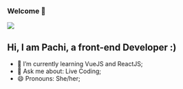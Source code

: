### Welcome 🖤
![](https://media.giphy.com/media/Cmr1OMJ2FN0B2/giphy.gif)


## Hi, I am Pachi, a front-end Developer :)
- 🌱 I’m currently learning VueJS and ReactJS;
- 💬 Ask me about: Live Coding;
- 😄 Pronouns: She/her;

